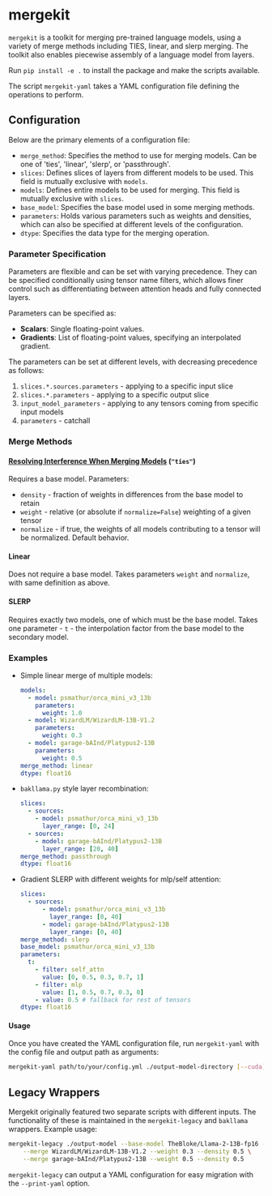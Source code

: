 # mergekit

`mergekit` is a toolkit for merging pre-trained language models, using a variety of merge methods including TIES, linear, and slerp merging. The toolkit also enables piecewise assembly of a language model from layers.

Run `pip install -e .` to install the package and make the scripts available.

The script `mergekit-yaml` takes a YAML configuration file defining the operations to perform.

## Configuration

Below are the primary elements of a configuration file:

- `merge_method`: Specifies the method to use for merging models. Can be one of 'ties', 'linear', 'slerp', or 'passthrough'.
- `slices`: Defines slices of layers from different models to be used. This field is mutually exclusive with `models`.
- `models`: Defines entire models to be used for merging. This field is mutually exclusive with `slices`.
- `base_model`: Specifies the base model used in some merging methods.
- `parameters`: Holds various parameters such as weights and densities, which can also be specified at different levels of the configuration.
- `dtype`: Specifies the data type for the merging operation.

### Parameter Specification

Parameters are flexible and can be set with varying precedence. They can be specified conditionally using tensor name filters, which allows finer control such as differentiating between attention heads and fully connected layers.

Parameters can be specified as:

- **Scalars**: Single floating-point values.
- **Gradients**: List of floating-point values, specifying an interpolated gradient.

The parameters can be set at different levels, with decreasing precedence as follows:

1. `slices.*.sources.parameters` - applying to a specific input slice
2. `slices.*.parameters` - applying to a specific output slice
3. `input_model_parameters` - applying to any tensors coming from specific input models
4. `parameters` - catchall


### Merge Methods

#### **[Resolving Interference When Merging Models](https://arxiv.org/abs/2306.01708)** (`"ties"`)
Requires a base model.
Parameters:
- `density` - fraction of weights in differences from the base model to retain
- `weight` - relative (or absolute if `normalize=False`) weighting of a given tensor
- `normalize` - if true, the weights of all models contributing to a tensor will be normalized. Default behavior.


#### Linear
Does not require a base model. Takes parameters `weight` and `normalize`, with same definition as above.


#### SLERP
Requires exactly two models, one of which must be the base model. Takes one parameter - `t` - the interpolation factor from the base model to the secondary model.

### Examples

- Simple linear merge of multiple models:

  ```yml
  models:
    - model: psmathur/orca_mini_v3_13b
      parameters:
        weight: 1.0
    - model: WizardLM/WizardLM-13B-V1.2
      parameters:
        weight: 0.3
    - model: garage-bAInd/Platypus2-13B
      parameters:
        weight: 0.5
  merge_method: linear
  dtype: float16
  ```

- `bakllama.py` style layer recombination:

  ```yml
  slices:
    - sources:
      - model: psmathur/orca_mini_v3_13b
        layer_range: [0, 24]
    - sources:
      - model: garage-bAInd/Platypus2-13B
        layer_range: [20, 40]
  merge_method: passthrough
  dtype: float16
  ```

- Gradient SLERP with different weights for mlp/self attention:

  ```yml
  slices:
    - sources:
        - model: psmathur/orca_mini_v3_13b
          layer_range: [0, 40]
        - model: garage-bAInd/Platypus2-13B
          layer_range: [0, 40]
  merge_method: slerp
  base_model: psmathur/orca_mini_v3_13b
  parameters:
    t:
      - filter: self_attn
        value: [0, 0.5, 0.3, 0.7, 1]
      - filter: mlp
        value: [1, 0.5, 0.7, 0.3, 0]
      - value: 0.5 # fallback for rest of tensors
  dtype: float16
  ```

#### Usage

Once you have created the YAML configuration file, run `mergekit-yaml` with the config file and output path as arguments:

```sh
mergekit-yaml path/to/your/config.yml ./output-model-directory [--cuda]
```

## Legacy Wrappers

Mergekit originally featured two separate scripts with different inputs. The functionality of these is maintained in the `mergekit-legacy` and `bakllama` wrappers. Example usage:

```sh
mergekit-legacy ./output-model --base-model TheBloke/Llama-2-13B-fp16 --cuda \
    --merge WizardLM/WizardLM-13B-V1.2 --weight 0.3 --density 0.5 \
    --merge garage-bAInd/Platypus2-13B --weight 0.5 --density 0.5
```

`mergekit-legacy` can output a YAML configuration for easy migration with the `--print-yaml` option.

